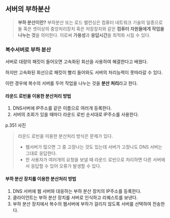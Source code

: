 ## 서버의 부하분산

> **부하 분산이란?**
> 부하분산 또는 로드 밸런싱은 컴퓨터 네트워크 기술의 일종으로 둘 혹은 셋이상의 중앙처리장치 혹은 저장장치와 같은 **컴퓨터 자원들에게 작업을 나누는 것**을 의미한다.
> 이로써 **가용성**과 **응답시간**을 최적화 시킬 수 있다.

### 복수서버로 부하 분산

서버로 대량의 패킷이 들어오면 고속화된 회선을 사용하여 해결한다고 배웠다.

하지만 고속화된 회선으로 패킷이 빨리 들어와도 서버의 처리능력이 못따라갈 수 있다.

이런 경우에 복수의 서버를 두어 작업을 나누는 것을 **분산 처리**라고 한다.

#### 라운드 로빈을 이용한 분산처리 방법
1. DNS서버에 IP주소를 같은 이름으로 여러개 등록한다.
2. 서버의 조회가 있을 때마다 라운드 로빈 순서대로 IP주소를 사용한다.

p.351 사진

> 라운드 로빈을 이용한 분산처리 방식은 문제가 있다.
> - 웹서버가 많으면 그 중 고장나는 것도 있는데 서버가 고장나도 DNS 서버는 그대로 응답한다.
> - 한 사용자가 여러개의 요청을 보낼 때 라운드 로빈으로 처리하면 다른 서버에서 응답할 수 있어 오류가 발생할 수 있다.


#### 부하 분산 장치를 이용한 분산처리 방법
1. DNS 서버에 웹 서버와 대응하는 부하 분산 장치의 IP주소를 등록한다.
2. 클라이언트는 부하 분산 장치를 서버로 인식하고 리퀘스트를 보낸다.
3. 부하 분산 장치에서 복수의 웹서버에 부하가 걸리지 않도록 서버를 선택하여 전송한다.